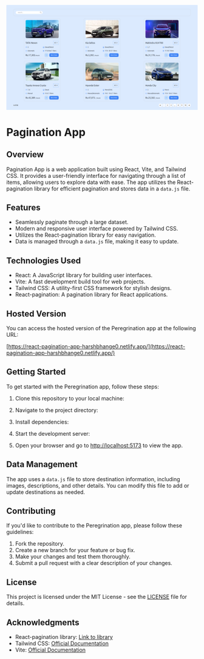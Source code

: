 ![Pagination App](Screenshot.png)


# Pagination App

## Overview

Pagination App is a web application built using React, Vite, and Tailwind CSS. It provides a user-friendly interface for navigating through a list of items, allowing users to explore data with ease. The app utilizes the React-pagination library for efficient pagination and stores data in a `data.js` file.

## Features

- Seamlessly paginate through a large dataset.
- Modern and responsive user interface powered by Tailwind CSS.
- Utilizes the React-pagination library for easy navigation.
- Data is managed through a `data.js` file, making it easy to update.

## Technologies Used

- React: A JavaScript library for building user interfaces.
- Vite: A fast development build tool for web projects.
- Tailwind CSS: A utility-first CSS framework for stylish designs.
- React-pagination: A pagination library for React applications.

## Hosted Version

You can access the hosted version of the Peregrination app at the following URL:

[https://react-pagination-app-harshbhange0.netlify.app/](https://react-pagination-app-harshbhange0.netlify.app/)

## Getting Started

To get started with the Peregrination app, follow these steps:

1. Clone this repository to your local machine:

2. Navigate to the project directory:

3. Install dependencies:

4. Start the development server:

5. Open your browser and go to [http://localhost:5173](http://localhost:5173/) to view the app.

## Data Management

The app uses a `data.js` file to store destination information, including images, descriptions, and other details. You can modify this file to add or update destinations as needed.

## Contributing

If you'd like to contribute to the Peregrination app, please follow these guidelines:

1. Fork the repository.
2. Create a new branch for your feature or bug fix.
3. Make your changes and test them thoroughly.
4. Submit a pull request with a clear description of your changes.

## License

This project is licensed under the MIT License - see the [LICENSE](LICENSE) file for details.

## Acknowledgments

- React-pagination library: [Link to library](https://github.com/AdeleD/react-paginate)
- Tailwind CSS: [Official Documentation](https://tailwindcss.com/docs)
- Vite: [Official Documentation](https://vitejs.dev/)
